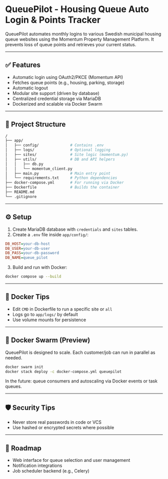 # QueuePilot - Housing Queue Auto Login & Points Tracker

QueuePilot automates monthly logins to various Swedish municipal housing queue websites using the Momentum Property Management Platform. It prevents loss of queue points and retrieves your current status.

---

## ✅ Features

- Automatic login using OAuth2/PKCE (Momentum API)
- Fetches queue points (e.g., housing, parking, storage)
- Automatic logout
- Modular site support (driven by database)
- Centralized credential storage via MariaDB
- Dockerized and scalable via Docker Swarm

---

## 📁 Project Structure

```bash
/
├── app/
│   ├── config/              # Contains .env
│   ├── logs/                # Optional logging
│   ├── sites/               # Site logic (momentum.py)
│   ├── utils/               # DB and API helpers
│   │   ├── db.py
│   │   └── momentum_client.py
│   ├── main.py              # Main entry point
│   └── requirements.txt     # Python dependencies
├── docker-compose.yml       # For running via Docker
├── Dockerfile               # Builds the container
├── README.md
└── .gitignore
```

---

## ⚙️ Setup

1. Create MariaDB database with `credentials` and `sites` tables.
2. Create a `.env` file inside `app/config/`:

```ini
DB_HOST=your-db-host
DB_USER=your-db-user
DB_PASS=your-db-password
DB_NAME=queue_pilot
```

3. Build and run with Docker:

```bash
docker compose up --build
```

---

## 🐳 Docker Tips

- Edit `CMD` in Dockerfile to run a specific site or `all`
- Logs go to `app/logs/` by default
- Use volume mounts for persistence

---

## 🐝 Docker Swarm (Preview)

QueuePilot is designed to scale. Each customer/job can run in parallel as needed.

```bash
docker swarm init
docker stack deploy -c docker-compose.yml queuepilot
```

In the future: queue consumers and autoscaling via Docker events or task queues.

---

## 🛡 Security Tips

- Never store real passwords in code or VCS
- Use hashed or encrypted secrets where possible

---

## 🧩 Roadmap

- Web interface for queue selection and user management
- Notification integrations
- Job scheduler backend (e.g., Celery)
